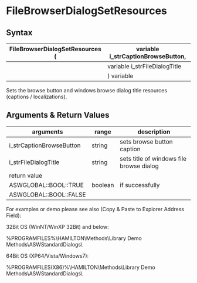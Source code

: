 # FileBrowserDialogSetResources

## Syntax

| FileBrowserDialogSetResources ( | variable i\_strCaptionBrowseButton, |
| ------------------------------- | ----------------------------------- |
|                                 | variable i\_strFileDialogTitle      |
|                                 | ) variable                          |

Sets the browse button and windows browse dialog title resources (captions / localizations).

## Arguments & Return Values

| arguments                 | range   | description                              |
| ------------------------- | ------- | ---------------------------------------- |
| i\_strCaptionBrowseButton | string  | sets browse button caption               |
| i\_strFileDialogTitle     | string  | sets title of windows file browse dialog |
| return value              |         |                                          |
| ASWGLOBAL::BOOL::TRUE     | boolean | if successfully                          |
| ASWGLOBAL::BOOL::FALSE    |         |                                          |

For examples or demo please see also (Copy & Paste to Explorer Address Field):

32Bit OS (WinNT/WinXP 32Bit) and below:

%PROGRAMFILES%\HAMILTON\Methods\Library Demo Methods\ASWStandardDialogs\\

64Bit OS (XP64/Vista/Windows7):

%PROGRAMFILES(X86)%\HAMILTON\Methods\Library Demo Methods\ASWStandardDialogs\\

